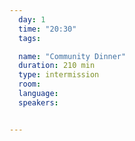 ```yaml
---
  day: 1
  time: "20:30"
  tags:

  name: "Community Dinner"
  duration: 210 min
  type: intermission
  room: 
  language: 
  speakers:


---
```


  